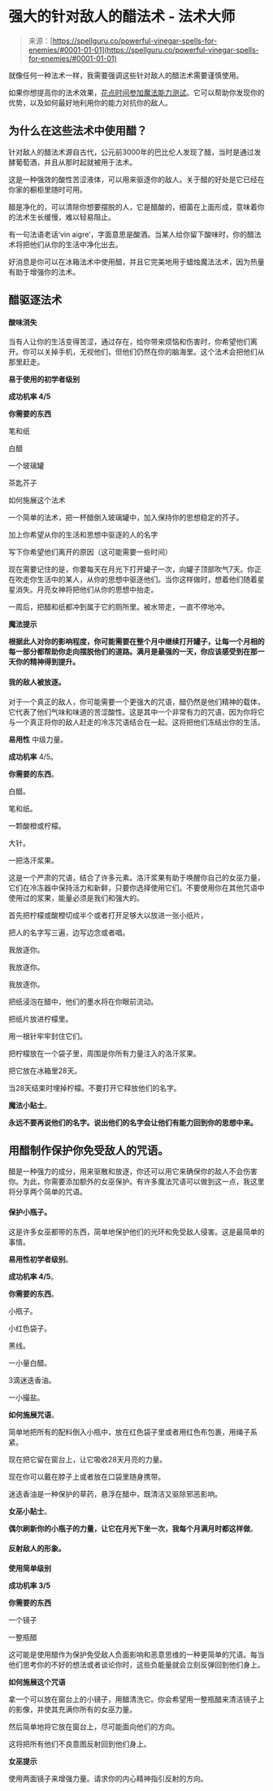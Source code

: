 <!--yml

类别：未分类

日期：2024-06-12 18:21:59

-->

# 强大的针对敌人的醋法术 - 法术大师

> 来源：[https://spellguru.co/powerful-vinegar-spells-for-enemies/#0001-01-01](https://spellguru.co/powerful-vinegar-spells-for-enemies/#0001-01-01)

就像任何一种法术一样，我需要强调这些针对敌人的醋法术需要谨慎使用。

如果你想提高你的法术效果，[花点时间参加魔法能力测试](https://spellguru.co/magick-test/)。它可以帮助你发现你的优势，以及如何最好地利用你的能力对抗你的敌人。

## 为什么在这些法术中使用醋？

针对敌人的醋法术源自古代，公元前3000年的巴比伦人发现了醋，当时是通过发酵葡萄酒，并且从那时起就被用于法术。

这是一种强效的酸性苦涩液体，可以用来驱逐你的敌人。关于醋的好处是它已经在你家的橱柜里随时可用。

醋是净化的，可以清除你想要摆脱的人，它是醋酸的，细菌在上面形成，意味着你的法术生长缓慢，难以轻易阻止。

有一句法语老话‘vin aigre’，字面意思是酸酒。当某人给你留下酸味时，你的醋法术将把他们从你的生活中净化出去。

好消息是你可以在冰箱法术中使用醋，并且它完美地用于蜡烛魔法法术，因为热量有助于增强你的法术。

## **醋驱逐法术**

#### 酸味消失

当有人让你的生活变得苦涩，通过存在，给你带来烦恼和伤害时，你希望他们离开。你可以关掉手机，无视他们，但他们仍然在你的脑海里。这个法术会把他们从那里赶走。

**易于使用的初学者级别**

**成功机率 4/5**

**你需要的东西**

笔和纸

白醋

一个玻璃罐

茶匙芥子

如何施展这个法术

一个简单的法术，把一杯醋倒入玻璃罐中，加入保持你的思想稳定的芥子。

加上你希望从你的生活和思想中驱逐的人的名字

写下你希望他们离开的原因（这可能需要一些时间）

现在需要记住的是，你要每天在月光下打开罐子一次，向罐子顶部吹气7天。你正在吹走你生活中的某人，从你的思想中驱逐他们。当你这样做时，想着他们随着星星消失。月亮女神将把他们从你的思想中抬走。

一周后，把醋和纸都冲到属于它的厕所里。被水带走，一直不停地冲。

**魔法提示**

**根据此人对你的影响程度，你可能需要在整个月中继续打开罐子，让每一个月相的每一部分都帮助你走向摆脱他们的道路。满月是最强的一天，你应该感受到在那一天你的精神得到提升。**

#### 我的敌人被放逐。

对于一个真正的敌人，你可能需要一个更强大的咒语，醋仍然是他们精神的载体，它代表了他们气味和味道的苦涩酸性。这是其中一个非常有力的咒语，因为你将它与一个真正将你的敌人赶走的冷冻咒语结合在一起。这将把他们冻结出你的生活。

**易用性** 中级力量。

**成功机率** 4/5。

**你需要的东西**。

白醋。

笔和纸。

一颗酸橙或柠檬。

大针。

一把洛汗浆果。

这是一个严肃的咒语，结合了许多元素。洛汗浆果有助于唤醒你自己的女巫力量，它们在冷冻器中保持活力和新鲜，只要你选择使用它们。不要使用你在其他咒语中使用过的浆果，能量必须是我们和强大的。

首先把柠檬或酸橙切成半个或者打开足够大以放进一张小纸片，

把人的名字写三遍，边写边念或者唱。

我放逐你。

我放逐你。

我放逐你。

把纸浸泡在醋中，他们的墨水将在你眼前流动。

把纸片放进柠檬里。

用一根针牢牢封住它们。

把柠檬放在一个袋子里，周围是你所有力量注入的洛汗浆果。

把它放在冰箱里28天。

当28天结束时埋掉柠檬。不要打开它释放他们的名字。

**魔法小贴士**。

**永远不要再说他们的名字。说出他们的名字会让他们有能力回到你的思想中来。**

## 用醋制作保护你免受敌人的咒语。

醋是一种强力的成分，用来驱散和放逐，你还可以用它来确保你的敌人不会伤害你。为此，你需要添加额外的女巫保护。有许多魔法咒语可以做到这一点，我这里将分享两个简单的咒语。

#### 保护小瓶子。

这是许多女巫都带的东西，简单地保护他们的光环和免受敌人侵害。这是最简单的事情。

**易用性初学者级别**。

**成功机率 4/5**。

**你需要的东西**。

小瓶子。

小红色袋子。

黑线。

一小量白醋。

3滴迷迭香油。

一小撮盐。

**如何施展咒语**。

简单地把所有的配料倒入小瓶中，放在红色袋子里或者用红色布包裹，用绳子系紧。

现在把它留在窗台上，让它吸收28天月亮的力量。

现在你可以戴在脖子上或者放在口袋里随身携带。

迷迭香油是一种保护的草药，悬浮在醋中，既清洁又驱除邪恶影响。

**女巫小贴士**。

**偶尔刷新你的小瓶子的力量，让它在月光下坐一次，我每个月满月时都这样做**。

#### 反射敌人的形象。

**使用简单级别**

**成功机率 3/5**

**你需要的东西**

一个镜子

一整瓶醋

这可能是使用醋作为保护免受敌人负面影响和恶意思维的一种更简单的咒语。每当他们思考你的不好的想法或者谈论你时，这些负能量就会立刻反弹回到他们身上。

**如何施展这个咒语**

拿一个可以放在窗台上的小镜子，用醋清洗它。你会希望用一整瓶醋来清洁镜子上的影像，并使其充满你所有的女巫力量。

然后简单地将它放在窗台上，尽可能面向他们的方向。

这将把所有他们不良意图反射回到他们身上。

**女巫提示**

使用两面镜子来增强力量。请求你的内心精神指引反射的方向。
